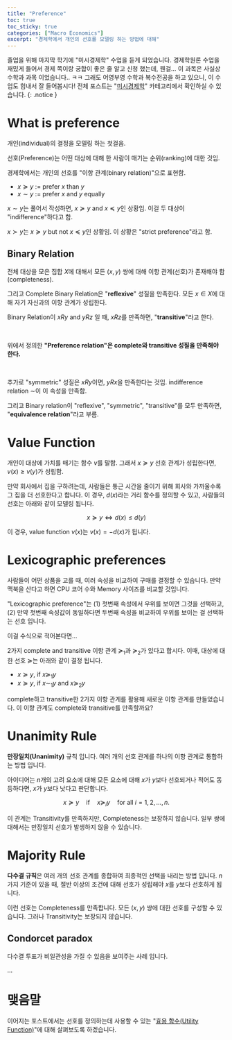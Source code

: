 ```yaml
---
title: "Preference"
toc: true
toc_sticky: true
categories: ["Macro Economics"]
excerpt: "경제학에서 개인의 선호를 모델링 하는 방법에 대해"
---
```


졸업을 위해 마지막 학기에 "미시경제학" 수업을 듣게 되었습니다.
경제학원론 수업을 재밌게 들어서 경제 쪽이랑 궁합이 좋은 줄 알고 신청 했는데, 웬걸... 이 과목은 사실상 수학과 과목 이었습니다.. ㅋㅋ
그래도 어영부영 수학과 복수전공을 하고 있으니, 이 수업도 힘내서 잘 들어봅시다!
전체 포스트는 "[미시경제학](/categories/micro-economics)" 카테고리에서 확인하실 수 있습니다.
{: .notice }

# What is preference

개인(individual)의 결정을 모델링 하는 첫걸음.

선호(Preference)는 어떤 대상에 대해 한 사람이 매기는 순위(ranking)에 대한 것임.

경제학에서는 개인의 선호를 "이항 관계(binary relation)"으로 표현함.

- $x \succcurlyeq y$ := prefer $x$ than $y$
- $x \sim y$ := prefer $x$ and $y$ equally

$x \sim y$는 풀어서 작성하면, $x \succcurlyeq y$ and $x \preceq y$인 상황임. 이걸 두 대상이 "indifference"하다고 함.

$x \succ y$는 $x \succcurlyeq y$ but not $x \preceq y$인 상황임. 이 상황은 "strict preference"라고 함.


## Binary Relation

전체 대상을 모은 집합 $X$에 대해서 모든 $(x, y)$ 쌍에 대해 이항 관계(선호)가 존재해야 함(completeness).

그리고 Complete Binary Relation은 "**reflexive**" 성질을 만족한다. 모든 $x \in X$에 대해 자기 자신과의 이항 관계가 성립한다.

Binary Relation이 $x R y$ and $y R z$ 일 때, $x R z$를 만족하면, "**transitive**"라고 한다.

<br/>

위에서 정의한 **"Preference relation"은 complete와 transitive 성질을 만족해야 한다.**

<br/>

추가로 "symmetric" 성질은 $x R y$이면, $y R x$을 만족한다는 것임. indifference relation $\sim$이 이 속성을 만족함.

그리고 Binary relation이 "reflexive", "symmetric", "transitive"를 모두 만족하면, "**equivalence relation**"라고 부름.

# Value Function

개인이 대상에 가치를 매기는 함수 $v$를 말함. 그래서 $x \succcurlyeq y$ 선호 관계가 성립한다면, $v(x) \ge v(y)$가 성립함.

만약 회사에서 집을 구하려는데, 사람들은 통근 시간을 줄이기 위해 회사와 가까울수록 그 집을 더 선호한다고 합니다. 이 경우, $d(x)$라는 거리 함수를 정의할 수 있고, 사람들의 선호는 아래와 같이 모델링 됩니다.

$$
x \succcurlyeq y \iff d(x) \le d(y)
$$

이 경우, value function $v(x)$는 $v(x) = - d(x)$가 됩니다.

# Lexicographic preferences

사람들이 어떤 상품을 고를 때, 여러 속성을 비교하여 구매를 결정할 수 있습니다. 만약 맥북을 산다고 하면 CPU 코어 수와 Memory 사이즈를 비교할 것입니다.

"Lexicographic preference"는 (1) 첫번째 속성에서 우위를 보이면 그것을 선택하고, (2) 만약 첫번째 속성값이 동일하다면 두번째 속성을 비교하여 우위를 보이는 걸 선택하는 선호 입니다.

이걸 수식으로 적어본다면...

2가지 complete and transitive 이항 관계 $\succcurlyeq_1$과 $\succcurlyeq_2$가 있다고 합시다. 이때, 대상에 대한 선호 $\succcurlyeq$는 아래와 같이 결정 됩니다.

- $x \succcurlyeq y$, if $x \succcurlyeq_1 y$
- $x \succcurlyeq y$, if $x \sim_1 y$ and $x \succcurlyeq_2 y$

complete하고 transitive한 2가지 이항 관게를 활용해 새로운 이항 관계를 만들었습니다. 이 이항 관계도 complete와 transitive를 만족할까요?

# Unanimity Rule

**만장일치(Unanimity)** 규칙 입니다. 여러 개의 선호 관계를 하나의 이항 관계로 통합하는 방법 입니다.

아이디어는 $n$개의 고려 요소에 대해 모든 요소에 대해 $x$가 $y$보다 선호되거나 적어도 동등하다면, $x$가 $y$보다 낫다고 판단합니다.

$$
x \succcurlyeq y \quad \text{if} \quad x \succcurlyeq_i y \quad \text{for all } i = 1, 2, …, n.
$$

이 관계는 Transitivity를 만족하지만, Completeness는 보장하지 않습니다. 일부 쌍에 대해서는 만장일치 선호가 발생하지 않을 수 있습니다.

# Majority Rule

**다수결 규칙**은 여러 개의 선호 관계를 종합하여 최종적인 선택을 내리는 방법 입니다.
$n$가지 기준이 있을 때, 절반 이상의 조건에 대해 선호가 성립해야 $x$를 $y$보다 선호하게 됩니다.

이런 선호는 Completeness를 만족합니다. 모든 $(x, y)$ 쌍에 대한 선호를 구성할 수 있습니다. 그러나 Transitivity는 보장되지 않습니다.

## Condorcet paradox

다수결 투표가 비일관성을 가질 수 있음을 보여주는 사례 입니다.

...

# 맺음말

이어지는 포스트에서는 선호를 정의하는데 사용할 수 있는 "[효용 함수(Utility Function)](/2025/03/10/utility-functions/)"에 대해 살펴보도록 하겠습니다.
